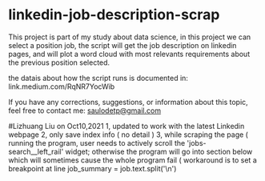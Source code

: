 # linkedin-job-description-scrap

This project is part of my study about data science, in this project we can select a position job, the script will get the job description on linkedin pages, and will plot a word cloud with most relevants requirements about the previous position selected.

the datais about how the script runs is documented in:
link.medium.com/RqNR7YocWib 

If you have any corrections, suggestions, or information about this topic, feel free to contact me:
saulodetp@gmail.com


#Lizhuang Liu on Oct10,2021
1, updated to work with the latest Linkedin webpage
2, only save index info ( no detail )
3, while scraping the page ( running the program, user needs to actively scroll the 'jobs-search__left_rail' widget; otherwise the program will go into section below which will sometimes cause the whole program fail ( workaround is to set a breakpoint at line
   job_summary = job.text.split('\n')